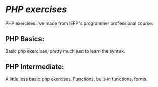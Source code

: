 # <em>PHP exercises</em>
PHP exercises I've made from IEFP's programmer professional course.

## PHP Basics:
Basic php exercises, pretty much just to learn the syntax.

## PHP Intermediate:
A little less basic php exercises. Functions, built-in functions, forms.
